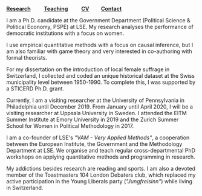 [**Research**](Research.md) &nbsp; &nbsp; &nbsp; &nbsp; [**Teaching**](Teaching.md) &nbsp; &nbsp; &nbsp; &nbsp; [**CV**](CV.pdf) &nbsp; &nbsp; &nbsp; &nbsp;[**Contact**](Contact.md)

I am a Ph.D. candidate at the Government Department (Political Science & Political Economy, PSPE) at LSE. My research analyses the performance of democratic institutions with a focus on women. 

I use empirical quantitative methods with a focus on causal inference, but I am also familiar with game theory and very interested in co-authoring with formal theorists. 

For my dissertation on the introduction of local female suffrage in Switzerland, I collected and coded an unique historical dataset at the Swiss municipality level between 1950-1990. To complete this, I was supported by a STICERD Ph.D. grant.

Currently, I am a visiting researcher at the University of Pennsylvania in Philadelphia until December 2019. From January until April 2020, I will be a visiting researcher at Uppsala University in Sweden. I attended the EITM Summer Institute at Emory University in 2019 and the Zurich Summer School for Women in Political Methodology in 2017. 

I am a co-founder of LSE's *"VAM - Very Applied Methods"*, a cooperation between the European Institute, the Government and the Methodology Department at LSE. We organise and teach regular cross-departmental PhD workshops on applying quantitative methods and programming in research.

My addictions besides research are reading and sports. I am also a devoted member of the Toastmasters 104 London Debaters club, which replaced my active participation in the Young Liberals party (*"Jungfreisinn"*) while living in Switzerland.





